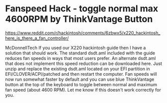 # Fanspeed Hack - toggle normal max 4600RPM by ThinkVantage Button

https://www.reddit.com/r/hackintosh/comments/6zbwx5/x220_hackintosh_here_is_there_a_fan_controller/

McDonnellTech
If you used our X220 hackintosh guide then I have a solution that should work.
The standard dsdt.aml included with the guide reduces fan speeds in ways that most users prefer. An alternate dsdt.aml that does not implement this speed reduction can be downloaded here.
Just unzip and replace the existing dsdt.aml located on your EFI partition in EFI/CLOVER/ACPI/patched and then restart the computer.
Fan speeds will now run somewhat faster by default and you can use blue ThinkVantage button at the top of the keyboard to toggle between normal and maximum fan speed (about 4600 RPM).
Let me know if this doesn't work correctly for you.
